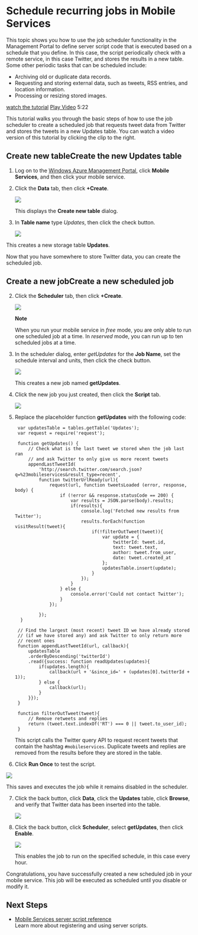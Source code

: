 <properties linkid="develop-mobile-tutorials-schedule-jobs" urlDisplayName="Schedule jobs" pageTitle="Schedule jobs in Windows Azure Mobile Services" metaKeywords="Windows Azure Mobile Services, scheduler, schedule jobs, mobile services" metaDescription="Learn how to use the job scheduler functionality in the Management Portal to define server-side scripts that are executed on a scheduleby Windows Azure Mobile Services." metaCanonical="" disqusComments="1" umbracoNaviHide="1" />

<div chunk="../chunks/article-left-menu-windows-store.md" />

# Schedule recurring jobs in Mobile Services  
<div class="dev-onpage-video-clear clearfix">
<div class="dev-onpage-left-content">
<p>This topic shows you how to use the job scheduler functionality in the Management Portal to define server script code that is executed based on a schedule that you define. In this case, the script periodically check with a remote service, in this case Twitter, and stores the results in a new table. Some other periodic tasks that can be scheduled include:</p>
<ul>
<li>Archiving old or duplicate data records.</li>
<li>Requesting and storing external data, such as tweets, RSS entries, and location information.</li>
<li>Processing or resizing stored images.</li>
</ul>
</div>
<div class="dev-onpage-video-wrapper"><a href="http://channel9.msdn.com/Series/Windows-Azure-Mobile-Services/Windows-Store-app-Getting-Started-with-the-Windows-Azure-Mobile-Services-Scheduler" target="_blank" class="label">watch the tutorial</a> <a style="background-image: url('/media/devcenter/mobile/videos/get-started-with-scheduler-180x120.png') !important;" href="http://channel9.msdn.com/Series/Windows-Azure-Mobile-Services/Windows-Store-app-Getting-Started-with-the-Windows-Azure-Mobile-Services-Scheduler" target="_blank" class="dev-onpage-video"><span class="icon">Play Video</span></a> <span class="time">5:22</span></div>
</div>

This tutorial walks you through the basic steps of how to use the job scheduler to create a scheduled job that requests tweet data from Twitter and stores the tweets in a new Updates table. You can watch a video version of this tutorial by clicking the clip to the right.

<a name="create-table"></a><h2><span class="short-header">Create new table</span>Create the new Updates table</h2>

1. Log on to the [Windows Azure Management Portal], click **Mobile Services**, and then click your mobile service.

2. Click the **Data** tab, then click **+Create**.

   ![][2]

   This displays the **Create new table** dialog.

3. In **Table name** type _Updates_, then click the check button.

   ![][3]

  This creates a new storage table **Updates**. 

Now that you have somewhere to store Twitter data, you can create the scheduled job.

<a name="add-job"></a><h2><span class="short-header">Create a new job</span>Create a new scheduled job</h2>  

2. Click the **Scheduler** tab, then click **+Create**. 

   ![][4]

    <div class="dev-callout"><b>Note</b>
    <p>When you run your mobile service in <i>free</i> mode, you are only able to run one scheduled job at a time. In <i>reserved</i> mode, you can run up to ten scheduled jobs at a time.</p>
    </div>

3. In the scheduler dialog, enter <i>getUpdates</i> for the **Job Name**, set the schedule interval and units, then click the check button. 
   
   ![][5]

   This creates a new job named **getUpdates**. 

4. Click the new job you just created, then click the **Script** tab.

   ![][6] 

5. Replace the placeholder function **getUpdates** with the following code:

        var updatesTable = tables.getTable('Updates');
		var request = require('request');
		 
		function getUpdates() {   
			// Check what is the last tweet we stored when the job last ran
			// and ask Twitter to only give us more recent tweets
			appendLastTweetId(
				'http://search.twitter.com/search.json?q=%23mobileservices&result_type=recent', 
				function twitterUrlReady(url){
					request(url, function tweetsLoaded (error, response, body) {
						if (!error && response.statusCode == 200) {
							var results = JSON.parse(body).results;
							if(results){
								console.log('Fetched new results from Twitter');
								results.forEach(function visitResult(tweet){
									if(!filterOutTweet(tweet)){
										var update = {
											twitterId: tweet.id,
											text: tweet.text,
											author: tweet.from_user,
											date: tweet.created_at
										};
										updatesTable.insert(update);
									}
								});
							}            
						} else { 
							console.error('Could not contact Twitter');
						}
					});
					 
				});
		 }
		 
		// Find the largest (most recent) tweet ID we have already stored
		// (if we have stored any) and ask Twitter to only return more
		// recent ones
		function appendLastTweetId(url, callback){
			updatesTable
			.orderByDescending('twitterId')
			.read({success: function readUpdates(updates){
				if(updates.length){
					callback(url + '&since_id=' + (updates[0].twitterId + 1));
				} else {
					callback(url);
				}
			}});
		}
 
		function filterOutTweet(tweet){
			// Remove retweets and replies
			return (tweet.text.indexOf('RT') === 0 || tweet.to_user_id);
		}

   This script calls the Twitter query API to request recent tweets that contain the hashtag `#mobileservices`. Duplicate tweets and replies are removed from the results before they are stored in the table.

6. Click **Run Once** to test the script. 

  ![][7]

   This saves and executes the job while it remains disabled in the scheduler.

7. Click the back button, click **Data**, click the **Updates** table, click **Browse**, and verify that Twitter data has been inserted into the table.

   ![][8]

8. Click the back button, click **Scheduler**, select **getUpdates**, then click **Enable**.

   ![][9]

   This enables the job to run on the specified schedule, in this case every hour.

Congratulations, you have successfully created a new scheduled job in your mobile service. This job will be executed as scheduled until you disable or modify it.

## <a name="nextsteps"> </a>Next Steps

* [Mobile Services server script reference]
  <br/>Learn more about registering and using server scripts.

<!-- Anchors. -->
[Create the new Tweets table]: #create-table
[Create a new scheduled job]: #add-job
[Next steps]: #next-steps

<!-- Images. -->
[1]: ../Media/mobile-services-selection.png
[2]: ../Media/mobile-data-tab-empty-cli.png
[3]: ../Media/mobile-create-updates-table.png
[4]: ../Media/mobile-schedule-new-job-cli.png
[5]: ../Media/mobile-create-job-dialog.png
[6]: ../Media/mobile-schedule-job-script-new.png
[7]: ../Media/mobile-schedule-job-script.png
[8]: ../Media/mobile-browse-updates-table.png
[9]: ../Media/mobile-schedule-job-enabled.png

<!-- URLs. -->
[Mobile Services server script reference]: http://go.microsoft.com/fwlink/?LinkId=262293
[WindowsAzure.com]: http://www.windowsazure.com/
[Windows Azure Management Portal]: https://manage.windowsazure.com/
